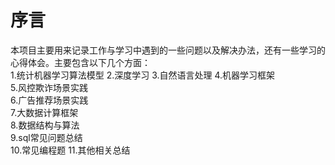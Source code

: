 # 序言
  本项目主要用来记录工作与学习中遇到的一些问题以及解决办法，还有一些学习的心得体会。主要包含以下几个方面：  
  1.统计机器学习算法模型
  2.深度学习
  3.自然语言处理
  4.机器学习框架  
  5.风控欺诈场景实践  
  6.广告推荐场景实践  
  7.大数据计算框架  
  8.数据结构与算法  
  9.sql常见问题总结  
  10.常见编程题
  11.其他相关总结
